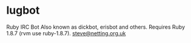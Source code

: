 # lugbot
Ruby IRC Bot
Also known as dickbot, erisbot and others.
Requires Ruby 1.8.7 (rvm use ruby-1.8.7).
steve@netting.org.uk
